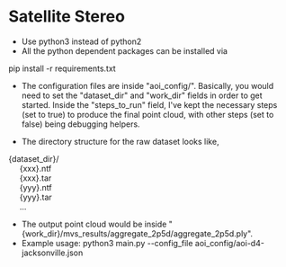 # Satellite Stereo

* Use python3 instead of python2
* All the python dependent packages can be installed via

pip install -r requirements.txt

* The configuration files are inside "aoi_config/". Basically, you would need to set the "dataset_dir" and "work_dir" fields in order to get started. Inside the "steps_to_run" field, 
I've kept the necessary steps (set to true) to produce the final point cloud, with other steps (set to false) being debugging helpers.

* The directory structure for the raw dataset looks like,

{dataset_dir}/ \
&nbsp;&nbsp;&nbsp;&nbsp;    {xxx}.ntf \
&nbsp;&nbsp;&nbsp;&nbsp;    {xxx}.tar \
&nbsp;&nbsp;&nbsp;&nbsp;    {yyy}.ntf \
&nbsp;&nbsp;&nbsp;&nbsp;    {yyy}.tar \
&nbsp;&nbsp;&nbsp;&nbsp;    ...

* The output point cloud would be inside "{work_dir}/mvs_results/aggregate_2p5d/aggregate_2p5d.ply".
* Example usage: python3 main.py --config_file aoi_config/aoi-d4-jacksonville.json


